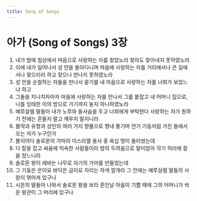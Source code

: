 ```yaml
---
title: Song of Songs
---
```


# 아가 (Song of Songs) 3장
1. 내가 밤에 침상에서 마음으로 사랑하는 자를 찾았노라 찾아도 찾아내지 못하였노라
1. 이에 내가 일어나서 성 안을 돌아다니며 마음에 사랑하는 자를 거리에서나 큰 길에서나 찾으리라 하고 찾으나 만나지 못하였노라
1. 성 안을 순찰하는 자들을 만나서 묻기를 내 마음으로 사랑하는 자를 너희가 보았느냐 하고
1. 그들을 지나치자마자 마음에 사랑하는 자를 만나서 그를 붙잡고 내 어머니 집으로, 나를 잉태한 이의 방으로 가기까지 놓지 아니하였노라
1. 예루살렘 딸들아 내가 노루와 들사슴을 두고 너희에게 부탁한다 사랑하는 자가 원하기 전에는 흔들지 말고 깨우지 말지니라
1. 몰약과 유향과 상인의 여러 가지 향품으로 향내 풍기며 연기 기둥처럼 거친 들에서 오는 자가 누구인가
1. 볼지어다 솔로몬의 가마라 이스라엘 용사 중 육십 명이 둘러쌌는데
1. 다 칼을 잡고 싸움에 익숙한 사람들이라 밤의 두려움으로 말미암아 각기 허리에 칼을 찼느니라
1. 솔로몬 왕이 레바논 나무로 자기의 가마를 만들었는데
1. 그 기둥은 은이요 바닥은 금이요 자리는 자색 깔개라 그 안에는 예루살렘 딸들의 사랑이 엮어져 있구나
1. 시온의 딸들아 나와서 솔로몬 왕을 보라 혼인날 마음이 기쁠 때에 그의 어머니가 씌운 왕관이 그 머리에 있구나